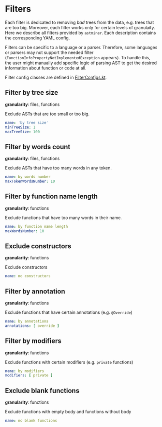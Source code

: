 # Filters

Each filter is dedicated to removing *bad* trees from the data, e.g. trees that are too big.
Moreover, each filter works only for certain levels of granulaity.
Here we describe all filters provided by `astminer`.
Each description contains the corresponding YAML config.

Filters can be specific to a language or a parser.
Therefore, some languages or parsers may not support the needed filter 
(`FunctionInfoPropertyNotImplementedException` appears).
To handle this, the user might manually add specific logic of parsing AST to get the desired information about function or code at all. 

Filter config classes are defined in [FilterConfigs.kt](../src/main/kotlin/astminer/config/FilterConfigs.kt).

## Filter by tree size
**granularity**: files, functions

Exclude ASTs that are too small or too big.

 ```yaml
 name: 'by tree size'
 minTreeSize: 1
 maxTreeSize: 100
 ```

## Filter by words count
**granularity**: files, functions

Exclude ASTs that have too many words in any token.

 ```yaml
 name: by words number
 maxTokenWordsNumber: 10
 ```

## Filter by function name length
**granularity**: functions

Exclude functions that have too many words in their name.

 ```yaml
 name: by function name length
 maxWordsNumber: 10
 ```

## Exclude constructors
**granularity**: functions

Exclude constructors

 ```yaml
 name: no constructors
 ```

## Filter by annotation
**granularity**: functions

Exclude functions that have certain annotations (e.g. `@Override`)

 ```yaml
 name: by annotations
 annotations: [ override ]
 ```

## Filter by modifiers
**granularity**: functions

Exclude functions with certain modifiers (e.g. `private` functions)

 ```yaml
 name: by modifiers
 modifiers: [ private ]
 ```

## Exclude blank functions
**granularity**: functions

Exclude functions with empty body and functions without body

```yaml
name: no blank functions
```
